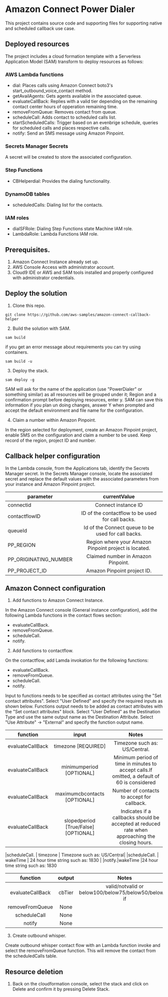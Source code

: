 # Amazon Connect Power Dialer
This project contains source code and supporting files for supporting native and scheduled callback use case.


## Deployed resources

The project includes a cloud formation template with a Serverless Application Model (SAM) transform to deploy resources as follows:

### AWS Lambda functions

- dial: Places calls using Amazon Connect boto3's start_outbound_voice_contact method.
- getAvailAgents: Gets agents available in the associated queue.
- evaluateCallBack: Replies with a valid tier depending on the remaining contact center hours of opperation remaining time.
- removeFromQueue: Removes contact from queue.
- scheduleCall: Adds contact to scheduled calls list.
- startScheduledCalls: Trigger based on an evenbrige schedule, queries for scheduled calls and places respective calls.
- notify: Send an SMS message using Amazon Pinpoint.

### Secrets Manager Secrets
A secret will be created to store the associated configuration.

### Step Functions

- CBHelperdial: Provides the dialing functionality.

### DynamoDB tables
- scheduledCalls: Dialing list for the contacts.

### IAM roles
- dialSFRole: Dialing Step Functions state Machine IAM role.
- LambdaRole: Lambda Functions IAM role.


## Prerequisites.
1. Amazon Connect Instance already set up.
2. AWS Console Access with administrator account.
3. Cloud9 IDE or AWS and SAM tools installed and properly configured with administrator credentials.

## Deploy the solution
1. Clone this repo.

`git clone https://github.com/aws-samples/amazon-connect-callback-helper`

2. Build the solution with SAM.

`sam build` 

if you get an error message about requirements you can try using containers.

`sam build -u` 


3. Deploy the stack.

`sam deploy -g`

SAM will ask for the name of the application (use "PowerDialer" or something similar) as all resources will be grouped under it; Region and a confirmation prompt before deploying resources, enter y.
SAM can save this information if you plan un doing changes, answer Y when prompted and accept the default environment and file name for the configuration.

4. Claim a number within Amazon Pinpoint.

In the region selected for deployment, create an Amazon Pinpoint project, enable SMS on the configuration and claim a number to be used. Keep record of the region, project ID and number.

## Callback helper configuration

In the Lambda console, from the Applications tab, identify the Secrets Manager secret.
In the Secrets Manager console, locate the associated secret and replace the default values with the associated parameters from your instance and Amazon Pinpoint project.

| parameter   | currentValue |
|----------|:-------------:|
| connectid |  Connect instance ID |
| contactflowID |ID of the contactflow to be used for call backs. |
|queueId | Id of the Connect queue to be used for call backs.|
| PP_REGION | Region where your Amazon Pinpoint project is located. | 
| PP_ORIGINATING_NUMBER | Claimed number in Amazon Pinpoint. |
| PP_PROJECT_ID | Amazon Pinpoint project ID.|


## Amazon Connect configuration

1. Add functions to Amazon Connect Instance.

In the Amazon Connect console (General instance configuration), add the following Lambda functions in the contact flows section:

- evaluateCallBack. 
- removeFromQueue.
- scheduleCall.
- notify.

2. Add functions to contactflow.

On the contactflow, add Lamda invokation for the following functions:

- evaluateCallBack. 
- removeFromQueue.
- scheduleCall.
- notify.

Input to functions needs to be specified as contact attributes using the "Set contact attributes". Select "User Defined" and specify the required inputs as shown below.
Functions output needs to be added as contact attributes with the "Set contact attributes" block. Select "User Defined" as the Destination Type and use the same output name as the Destination Attribute. Select "Use Attribute" -> "External" and specify the function output name.


| function | input | Notes |
|:--------:|:-------------:|:-------------:|
|evaluateCallBack | timezone [REQUIRED]| Timezone such as: US/Central.|
|evaluateCallBack |minimumperiod [OPTIONAL]| Minimum period of time in minutes to accept calls.If omitted, a default of 60 is considered |
|evaluateCallBack |maximumcbcontacts [OPTIONAL] | Number of contacts to accept for callback.|
|evaluateCallBack |slopedperiod [True/False] [OPTIONAL]| Indicates if a callbacks should be accepted at reduced rate when approaching the closing hours.| 

|scheduleCall. | timezone | Timezone such as:  US/Central|
|scheduleCall. |  wakeTime | 24 hour time string such as: 1830 |
|notify.|wakeTime |24 hour time string such as: 1830

|  function | output | Notes |
|:--------:|:-------------:|:-------------:|
|evaluateCallBack | cbTier | valid/notvalid or below100/below75/below50/below25 if 
|removeFromQueue | None | |
|scheduleCall | None | |
|notify| None ||

3. Create outbound whisper.

Create outbound whisper contact flow with an Lambda function invoke and select the removeFromQueue function. This will remove the contact from the scheduledCalls table.


## Resource deletion
1. Back on the cloudformation console, select the stack and click on Delete and confirm it by pressing Delete Stack. 

